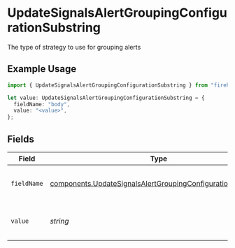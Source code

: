# UpdateSignalsAlertGroupingConfigurationSubstring

The type of strategy to use for grouping alerts

## Example Usage

```typescript
import { UpdateSignalsAlertGroupingConfigurationSubstring } from "firehydrant-typescript-sdk/models/components";

let value: UpdateSignalsAlertGroupingConfigurationSubstring = {
  fieldName: "body",
  value: "<value>",
};
```

## Fields

| Field                                                                                                                                      | Type                                                                                                                                       | Required                                                                                                                                   | Description                                                                                                                                |
| ------------------------------------------------------------------------------------------------------------------------------------------ | ------------------------------------------------------------------------------------------------------------------------------------------ | ------------------------------------------------------------------------------------------------------------------------------------------ | ------------------------------------------------------------------------------------------------------------------------------------------ |
| `fieldName`                                                                                                                                | [components.UpdateSignalsAlertGroupingConfigurationFieldName](../../models/components/updatesignalsalertgroupingconfigurationfieldname.md) | :heavy_check_mark:                                                                                                                         | The field to use for grouping alerts                                                                                                       |
| `value`                                                                                                                                    | *string*                                                                                                                                   | :heavy_check_mark:                                                                                                                         | The value to use for grouping alerts                                                                                                       |